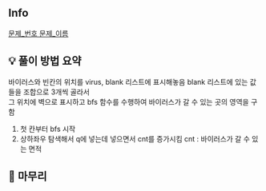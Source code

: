 ## Info
[문제_번호 문제_이름](문제_링크)

## 💡 풀이 방법 요약
바이러스와 빈칸의 위치를 virus, blank 리스트에 표시해놓음
blank 리스트에 있는 값들을 조합으로 3개씩 골라서  
그 위치에 벽으로 표시하고 bfs 함수를 수행하여 바이러스가 갈 수 있는 곳의 영역을 구함

1. 첫 칸부터 bfs 시작
2. 상하좌우 탐색해서 q에 넣는데 넣으면서 cnt를 증가시킴
   cnt : 바이러스가 갈 수 있는 면적

## 🙂 마무리


